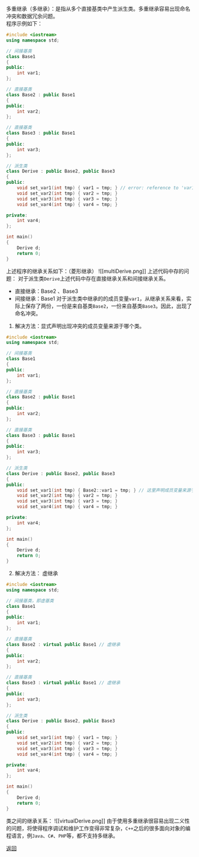 多重继承（多继承）：是指从多个直接基类中产生派生类。多重继承容易出现命名冲突和数据冗余问题。  
程序示例如下：
```cpp
#include <iostream>
using namespace std;

// 间接基类
class Base1
{
public:
    int var1;
};

// 直接基类
class Base2 : public Base1
{
public:
    int var2;
};

// 直接基类
class Base3 : public Base1
{
public:
    int var3;
};

// 派生类
class Derive : public Base2, public Base3
{
public:
    void set_var1(int tmp) { var1 = tmp; } // error: reference to 'var1' is ambiguous. 命名冲突
    void set_var2(int tmp) { var2 = tmp; }
    void set_var3(int tmp) { var3 = tmp; }
    void set_var4(int tmp) { var4 = tmp; }

private:
    int var4;
};

int main()
{
    Derive d;
    return 0;
}
```
上述程序的继承关系如下：（菱形继承）
![[multiDerive.png]]
上述代码中存的问题：
对于派生类`Derive`上述代码中存在直接继承关系和间接继承关系。
- 直接继承：Base2 、Base3
- 间接继承：Base1
	对于派生类中继承的的成员变量`var1`，从继承关系来看，实际上保存了两份，一份是来自基类`Base2`，一份来自基类`Base3`。因此，出现了命名冲突。
1. 解决方法：显式声明出现冲突的成员变量来源于哪个类。
```cpp
#include <iostream>
using namespace std;

// 间接基类
class Base1
{
public:
    int var1;
};

// 直接基类
class Base2 : public Base1
{
public:
    int var2;
};

// 直接基类
class Base3 : public Base1
{
public:
    int var3;
};

// 派生类 
class Derive : public Base2, public Base3
{
public:
    void set_var1(int tmp) { Base2::var1 = tmp; } // 这里声明成员变量来源于类 Base2，当然也可以声明来源于类 Base3
    void set_var2(int tmp) { var2 = tmp; }
    void set_var3(int tmp) { var3 = tmp; }
    void set_var4(int tmp) { var4 = tmp; }

private:
    int var4;
};

int main()
{
    Derive d;
    return 0;
}
```
2. 解决方法： 虚继承
```cpp
#include <iostream>
using namespace std;

// 间接基类，即虚基类
class Base1
{
public:
    int var1;
};

// 直接基类 
class Base2 : virtual public Base1 // 虚继承
{
public:
    int var2;
};

// 直接基类 
class Base3 : virtual public Base1 // 虚继承
{
public:
    int var3;
};

// 派生类
class Derive : public Base2, public Base3
{
public:
    void set_var1(int tmp) { var1 = tmp; } 
    void set_var2(int tmp) { var2 = tmp; }
    void set_var3(int tmp) { var3 = tmp; }
    void set_var4(int tmp) { var4 = tmp; }

private:
    int var4;
};

int main()
{
    Derive d;
    return 0;
}
```
类之间的继承关系：
![[virtualDerive.png]]
由于使用多重继承很容易出现二义性的问题，将使得程序调试和维护工作变得非常复杂，`C++`之后的很多面向对象的编程语言，例`Java`、`C#`、`PHP`等，都不支持多继承。

[返回](C++面向对象/readme)